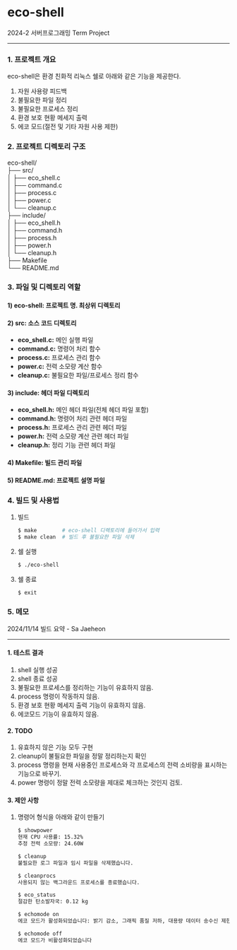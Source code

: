 # eco-shell
2024-2 서버프로그래밍 Term Project

<hr>

<h3>1. 프로젝트 개요</h3>
    <p>eco-shell은 환경 친화적 리눅스 쉘로 아래와 같은 기능을 제공한다.</p>
    <ol>
        <li>자원 사용량 피드백</li>
        <li>불필요한 파일 정리</li>
        <li>불필요한 프로세스 정리</li>
        <li>환경 보호 현황 메세지 출력</li>
        <li>에코 모드(절전 및 기타 자원 사용 제한)</li>
    </ol>

<h3>2. 프로젝트 디렉토리 구조</h3>

eco-shell/<br>
├── src/<br>
│   ├── eco_shell.c<br>
│   ├── command.c<br>
│   ├── process.c<br>
│   ├── power.c<br>
│   └── cleanup.c<br>
├── include/<br>
│   ├── eco_shell.h<br>
│   ├── command.h<br>
│   ├── process.h<br>
│   ├── power.h<br>
│   └── cleanup.h<br>
├── Makefile<br>
└── README.md<br>

<h3>3. 파일 및 디렉토리 역할</h3>

<h4>1) eco-shell: 프로젝트 명. 최상위 디렉토리</h4>

<h4>2) src: 소스 코드 디렉토리</h4>
    <ul>
        <li><b>eco_shell.c:</b> 메인 실행 파일</li>
        <li><b>command.c:</b> 명령어 처리 함수</li>
        <li><b>process.c:</b> 프로세스 관리 함수</li>
        <li><b>power.c:</b> 전력 소모량 계산 함수</li>
        <li><b>cleanup.c:</b> 불필요한 파일/프로세스 정리 함수</li>
    </ul>

<h4>3) include: 헤더 파일 디렉토리</h4>
    <ul>
        <li><b>eco_shell.h:</b> 메인 헤더 파일(전체 헤더 파일 포함)</li>
        <li><b>command.h:</b> 명령어 처리 관련 헤더 파일</li>
        <li><b>process.h:</b> 프로세스 관리 관련 헤더 파일</li>
        <li><b>power.h:</b> 전력 소모량 계산 관련 헤더 파일</li>
        <li><b>cleanup.h:</b> 정리 기능 관련 헤더 파일</li>
    </ul>

<h4>4) Makefile: 빌드 관리 파일</h4>

<h4>5) README.md: 프로젝트 설명 파일</h4>

<h3>4. 빌드 및 사용법</h3>
<ol>
<li>빌드</li>

```bash
$ make        # eco-shell 디렉토리에 들어가서 입력
$ make clean  # 빌드 후 불필요한 파일 삭제
```

<li>쉘 실행</li>

```bash
$ ./eco-shell
```

<li>쉘 종료</li>

```bash
$ exit
```
</ol>

<h3>5. 메모</h3>
<p>2024/11/14 빌드 요약 - Sa Jaeheon<p>
<hr>

<h4>1. 테스트 결과</h4>
<ol>
    <li>shell 실행 성공</li>
    <li>shell 종료 성공</li>
    <li>불필요한 프로세스를 정리하는 기능이 유효하지 않음.</li>
    <li>process 명령이 작동하지 않음.</li>
    <li>환경 보호 현황 메세지 출력 기능이 유효하지 않음.</li>
    <li>에코모드 기능이 유효하지 않음.</li>
</ol>

<h4>2. TODO</h4>
<ol>
    <li>유효하지 않은 기능 모두 구현</li>
    <li>cleanup이 불필요한 파일을 정말 정리하는지 확인</li>
    <li>process 명령을 현재 사용중인 프로세스와 각 프로세스의 전력 소비량을 표시하는 기능으로 바꾸기.</li>
    <li>power 명령이 정말 전력 소모량을 제대로 체크하는 것인지 검토.</li>
</ol>

<h4>3. 제안 사항</h4>
<ol>
    <li>명령어 형식을 아래와 같이 만들기</li>

```bash
$ showpower
현재 CPU 사용률: 15.32%
추정 전력 소모량: 24.60W

$ cleanup
불필요한 로그 파일과 임시 파일을 삭제했습니다.

$ cleanprocs
사용되지 않는 백그라운드 프로세스를 종료했습니다.

$ eco_status
절감한 탄소발자국: 0.12 kg

$ echomode on
에코 모드가 활성화되었습니다: 밝기 감소, 그래픽 품질 저하, 대용량 데이터 송수신 제한

$ echomode off
에코 모드가 비활성화되었습니다
```

</ol>